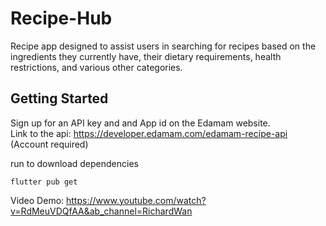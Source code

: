 # Recipe-Hub
Recipe app designed to assist users in searching for recipes based on the ingredients they currently have, their dietary requirements, health restrictions, and various other categories.
## Getting Started
Sign up for an API key and and App id on the Edamam website.
<br> Link to the api: https://developer.edamam.com/edamam-recipe-api  (Account required)

run to download dependencies
```
flutter pub get
```

Video Demo: 
https://www.youtube.com/watch?v=RdMeuVDQfAA&ab_channel=RichardWan 
